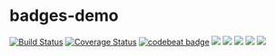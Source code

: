 # badges-demo

[![Build Status](https://travis-ci.org/chendye/fetch-s.svg?branch=master)](https://travis-ci.org/chendye/fetch-s) [![Coverage Status](https://coveralls.io/repos/github/chendye/badges-demo/badge.svg?branch=master)](https://coveralls.io/github/chendye/badges-demo?branch=master) [![codebeat badge](https://codebeat.co/badges/797148b4-c42b-4a7a-a2e1-4b3d41f8dce7)](https://codebeat.co/projects/github-com-chendye-badges-demo-master) [![](https://img.shields.io/github/stars/chendye/badges-demo.svg?label=Stars&style=social?style=social)](https://github.com/chendye/badges-demo) ![](https://img.shields.io/github/size/chendye/badges-demo/dist/plus.min.js.svg) [![](https://img.shields.io/npm/v/@chendye/bages-demo.svg)](https://www.npmjs.com/package/@chendye/bages-demo) ![](https://img.shields.io/npm/dm/@chendye/bages-demo.svg?style=plastic) ![](https://img.shields.io/github/license/chendye/badges-demo.svg)